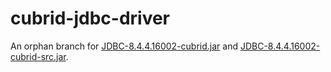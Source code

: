 # cubrid-jdbc-driver

An orphan branch for [JDBC-8.4.4.16002-cubrid.jar](http://ftp.cubrid.org/CUBRID_Drivers/JDBC_Driver/JDBC-8.4.4.16002-cubrid.jar) and [JDBC-8.4.4.16002-cubrid-src.jar](http://ftp.cubrid.org/CUBRID_Drivers/JDBC_Driver/JDBC-8.4.4.16002-cubrid-src.jar).
